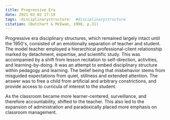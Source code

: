 ```yaml
---
title: Progressive Era
date: 2021-02-02 17:19
tags: :disciplinarystructure:  #disciplinarystructure
citation: (Butchart & McEwan, 1998, p.31)
---
```

Progressive era disciplinary structures, which remained largely intact until the 1950's, consisted of an emotionally separation of teacher and student. The model teacher employed a hierarchical professional-client relationship marked by detachment, expertise, and scientific study. This was accompanied by a shift from lesson recitation to self-direction, activities, and learning-by-doing. It was an attempt to embed disciplinary structure within pedagogy and learning. The belief being that misbehavior stems from misguided expectations from quiet, stillness and extended attention. The answer was to free a child from artificial and arbitrary constrictions, and provide access to curricula of interest to the student. 

As the classroom became more learner-centered, surveillance, and therefore accountability, shifted to the teacher. This also led to the expansion of administration and paradoxically placed more emphasis on classroom management. 

